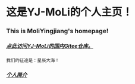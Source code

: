 # 这是YJ-MoLi的个人主页！
### This is MoliYingjiang's homepage!
##### [点此访问YJ-MoLi的国内Gitee仓库。](https://gitee.com/moliyingjiang)
```bash
我们的征途是：星辰大海！
```
##### [个人简介](moliyingjiang.github.io/mlyj/YJ-MoLi.html)